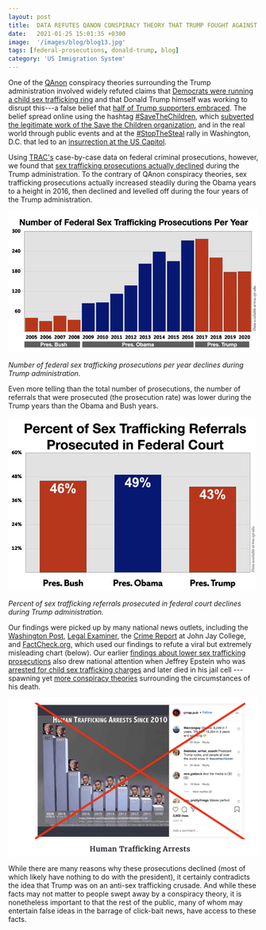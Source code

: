```yaml
---
layout: post
title:  DATA REFUTES QANON CONSPIRACY THEORY THAT TRUMP FOUGHT AGAINST SEX TRAFFICKING RINGS
date:   2021-01-25 15:01:35 +0300
image:  '/images/blog/blog13.jpg' 
tags: [federal-prosecutions, donald-trump, blog]
category: 'US Immigration System'
---
```

One of the [QAnon](https://www.nytimes.com/article/what-is-qanon.html) conspiracy theories surrounding the Trump administration involved widely refuted claims that [Democrats were running a child sex trafficking ring](https://www.nytimes.com/2020/06/27/technology/pizzagate-justin-bieber-qanon-tiktok.html) and that Donald Trump himself was working to disrupt this---a false belief that [half of Trump supporters embraced](https://www.forbes.com/sites/tommybeer/2020/10/20/poll-half-of-trump-supporters-believe-baseless-child-sex-trafficking-qanon-claims/?sh=142b60e5c2a5). The belief spread online using the hashtag [#SaveTheChildren](https://www.reuters.com/article/usa-trafficking-qanon/u-s-lawmakers-urged-to-denounce-qanon-child-sex-trafficking-conspiracy-idUSL8N2HC6TI), which [subverted the legitimate work of the Save the Children organization](https://www.cnn.com/videos/tech/2020/10/19/save-the-children-qanon-conspiracy-gr-orig.cnn), and in the real world through public events and at the [#StopTheSteal](https://www.motherjones.com/politics/2020/11/stop-the-steal/) rally in Washington, D.C. that led to an [insurrection at the US Capitol](https://www.independent.co.uk/news/world/americas/us-politics/capitol-riots-what-happened-washington-dc-timeline-b1783562.html).

Using [TRAC's](https://trac.syr.edu/) case-by-case data on federal criminal prosecutions, however, we found that [sex trafficking prosecutions actually declined](https://trac.syr.edu/tracreports/crim/629/) during the Trump administration. To the contrary of QAnon conspiracy theories, sex trafficking prosecutions actually increased steadily during the Obama years to a height in 2016, then declined and levelled off during the four years of the Trump administration.

![Number of federal sex trafficking prosecutions per year declines during Trump administration.](/images/blog/blog13-1.jpeg)

*Number of federal sex trafficking prosecutions per year declines during Trump administration.*

Even more telling than the total number of prosecutions, the number of referrals that were prosecuted (the prosecution rate) was lower during the Trump years than the Obama and Bush years.

![Percent of sex trafficking referrals&nbsp;prosecuted in federal court declines during Trump administration.](/images/blog/blog13-2.jpeg)

*Percent of sex trafficking referrals prosecuted in federal court declines during Trump administration.*

Our findings were picked up by many national news outlets, including the [Washington Post](https://www.washingtonpost.com/politics/2020/10/27/trump-friendly-singer-distributes-faulty-talking-points-child-trafficking/), [Legal Examiner](https://www.legalexaminer.com/legal/fewer-child-sex-trafficking-prosecutions-under-trump/), the [Crime Report](https://thecrimereport.org/2020/10/28/child-sex-trafficking-cases-in-significant-decline-during-trump-era/) at John Jay College, and [FactCheck.org](https://www.factcheck.org/2020/08/viral-chart-distorts-human-trafficking-statistics/), which used our findings to refute a viral but extremely misleading chart (below). Our earlier [findings about lower sex trafficking prosecutions](https://trac.syr.edu/tracreports/crim/565/) also drew national attention when Jeffrey Epstein who was [arrested for child sex trafficking charges](https://time.com/5621911/jeffrey-epstein-sex-trafficking-what-to-know/) and later died in his jail cell --- spawning yet [more conspiracy theories](https://apnews.com/article/a1ef16a612bd4130a18479c01bd72586) surrounding the circumstances of his death.

![Screen Shot 2021-01-25 at 10.51.02 AM.png](/images/blog/blog13-3.png)

While there are many reasons why these prosecutions declined (most of which likely have nothing to do with the president), it certainly contradicts the idea that Trump was on an anti-sex trafficking crusade. And while these facts may not matter to people swept away by a conspiracy theory, it is nonetheless important to that the rest of the public, many of whom may entertain false ideas in the barrage of click-bait news, have access to these facts.